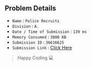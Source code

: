 ## Problem Details 
 
- `Name`                      : `Police Recruits`
- `Division`                  : `A.`
- `Date / Time of Submission` : `139 ms`
- `Memory Consumed`           : `3800 KB`
- `Submission ID`             : `36616625`
- `Submission Link`           : [Click Here](http://codeforces.com/contest/427/submission/36616625)

> Happy Coding   :computer: